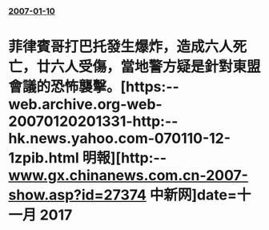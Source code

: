 ### [2007-01-10](/news/2007/01/10/index.md)

##### 
# 菲律賓哥打巴托發生爆炸，造成六人死亡，廿六人受傷，當地警方疑是針對東盟會議的恐怖襲擊。[https:--web.archive.org-web-20070120201331-http:--hk.news.yahoo.com-070110-12-1zpib.html 明報][http:--www.gx.chinanews.com.cn-2007-show.asp?id=27374 中新网]date=十一月 2017 



